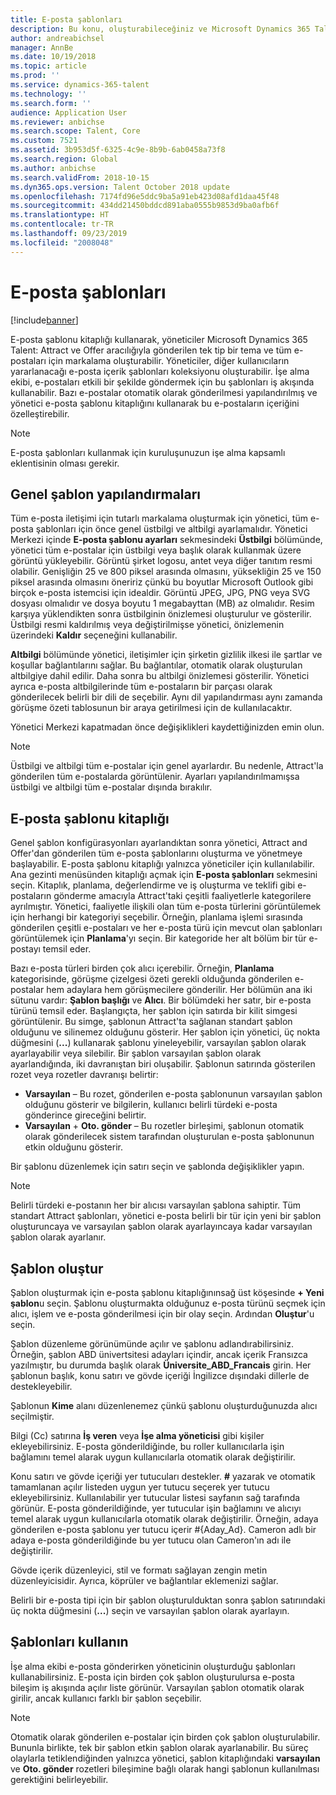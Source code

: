 ```yaml
---
title: E-posta şablonları
description: Bu konu, oluşturabileceğiniz ve Microsoft Dynamics 365 Talent - Attract'ta kullanabileceğiniz e-posta şablonları hakkında bilgi sağlar.
author: andreabichsel
manager: AnnBe
ms.date: 10/19/2018
ms.topic: article
ms.prod: ''
ms.service: dynamics-365-talent
ms.technology: ''
ms.search.form: ''
audience: Application User
ms.reviewer: anbichse
ms.search.scope: Talent, Core
ms.custom: 7521
ms.assetid: 3b953d5f-6325-4c9e-8b9b-6ab0458a73f8
ms.search.region: Global
ms.author: anbichse
ms.search.validFrom: 2018-10-15
ms.dyn365.ops.version: Talent October 2018 update
ms.openlocfilehash: 7174fd96e5ddc9ba5a91eb423d08afd1daa45f48
ms.sourcegitcommit: 434dd21450bddcd891aba0555b9853d9ba0afb6f
ms.translationtype: HT
ms.contentlocale: tr-TR
ms.lasthandoff: 09/23/2019
ms.locfileid: "2008048"
---
```

# <a name="email-templates"></a>E-posta şablonları
[!include[banner](../includes/banner.md)]

E-posta şablonu kitaplığı kullanarak, yöneticiler Microsoft Dynamics 365 Talent: Attract ve Offer aracılığıyla gönderilen tek tip bir tema ve tüm e-postaları için markalama oluşturabilir. Yöneticiler, diğer kullanıcıların yararlanacağı e-posta içerik şablonları koleksiyonu oluşturabilir. İşe alma ekibi, e-postaları etkili bir şekilde göndermek için bu şablonları iş akışında kullanabilir. Bazı e-postalar otomatik olarak gönderilmesi yapılandırılmış ve yönetici e-posta şablonu kitaplığını kullanarak bu e-postaların içeriğini özelleştirebilir.

> [!NOTE]
> E-posta şablonları kullanmak için kuruluşunuzun işe alma kapsamlı eklentisinin olması gerekir.

## <a name="global-template-configurations"></a>Genel şablon yapılandırmaları

Tüm e-posta iletişimi için tutarlı markalama oluşturmak için yönetici, tüm e-posta şablonları için önce genel üstbilgi ve altbilgi ayarlamalıdır. Yönetici Merkezi içinde **E-posta şablonu ayarları** sekmesindeki **Üstbilgi** bölümünde, yönetici tüm e-postalar için üstbilgi veya başlık olarak kullanmak üzere görüntü yükleyebilir. Görüntü şirket logosu, antet veya diğer tanıtım resmi olabilir. Genişliğin 25 ve 800 piksel arasında olmasını, yüksekliğin 25 ve 150 piksel arasında olmasını öneririz çünkü bu boyutlar Microsoft Outlook gibi birçok e-posta istemcisi için idealdir. Görüntü JPEG, JPG, PNG veya SVG dosyası olmalıdır ve dosya boyutu 1 megabayttan (MB) az olmalıdır. Resim karşıya yüklendikten sonra üstbilginin önizlemesi oluşturulur ve gösterilir. Üstbilgi resmi kaldırılmış veya değiştirilmişse yönetici, önizlemenin üzerindeki **Kaldır** seçeneğini kullanabilir.

**Altbilgi** bölümünde yönetici, iletişimler için şirketin gizlilik ilkesi ile şartlar ve koşullar bağlantılarını sağlar. Bu bağlantılar, otomatik olarak oluşturulan altbilgiye dahil edilir. Daha sonra bu altbilgi önizlemesi gösterilir. Yönetici ayrıca e-posta altbilgilerinde tüm e-postaların bir parçası olarak gönderilecek belirli bir dili de seçebilir. Aynı dil yapılandırması aynı zamanda görüşme özeti tablosunun bir araya getirilmesi için de kullanılacaktır. 

Yönetici Merkezi kapatmadan önce değişiklikleri kaydettiğinizden emin olun.

> [!NOTE] 
> Üstbilgi ve altbilgi tüm e-postalar için genel ayarlardır. Bu nedenle, Attract'la gönderilen tüm e-postalarda görüntülenir. Ayarları yapılandırılmamışsa üstbilgi ve altbilgi tüm e-postalar dışında bırakılır.

## <a name="email-template-library"></a>E-posta şablonu kitaplığı 

Genel şablon konfigürasyonları ayarlandıktan sonra yönetici, Attract and Offer'dan gönderilen tüm e-posta şablonlarını oluşturma ve yönetmeye başlayabilir. E-posta şablonu kitaplığı yalnızca yöneticiler için kullanılabilir. Ana gezinti menüsünden kitaplığı açmak için **E-posta şablonları** sekmesini seçin. Kitaplık, planlama, değerlendirme ve iş oluşturma ve teklifi gibi e-postaların gönderme amacıyla Attract'taki çeşitli faaliyetlerle kategorilere ayrılmıştır. Yönetici, faaliyetle ilişkili olan tüm e-posta türlerini görüntülemek için herhangi bir kategoriyi seçebilir. Örneğin, planlama işlemi sırasında gönderilen çeşitli e-postaları ve her e-posta türü için mevcut olan şablonları görüntülemek için **Planlama**'yı seçin. Bir kategoride her alt bölüm bir tür e-postayı temsil eder.

Bazı e-posta türleri birden çok alıcı içerebilir. Örneğin, **Planlama** kategorisinde, görüşme çizelgesi özeti gerekli olduğunda gönderilen e-postalar hem adaylara hem görüşmecilere gönderilir. Her bölümün ana iki sütunu vardır: **Şablon başlığı** ve **Alıcı**. Bir bölümdeki her satır, bir e-posta türünü temsil eder. Başlangıçta, her şablon için satırda bir kilit simgesi görüntülenir. Bu simge, şablonun Attract'ta sağlanan standart şablon olduğunu ve silinemez olduğunu gösterir. Her şablon için yönetici, üç nokta düğmesini (**...**) kullanarak şablonu yineleyebilir, varsayılan şablon olarak ayarlayabilir veya silebilir. Bir şablon varsayılan şablon olarak ayarlandığında, iki davranıştan biri oluşabilir. Şablonun satırında gösterilen rozet veya rozetler davranışı belirtir:

- **Varsayılan** – Bu rozet, gönderilen e-posta şablonunun varsayılan şablon olduğunu gösterir ve bilgilerin, kullanıcı belirli türdeki e-posta gönderince gireceğini belirtir.
- **Varsayılan** + **Oto. gönder** – Bu rozetler birleşimi, şablonun otomatik olarak gönderilecek sistem tarafından oluşturulan e-posta şablonunun etkin olduğunu gösterir.

Bir şablonu düzenlemek için satırı seçin ve şablonda değişiklikler yapın.

> [!NOTE]
> Belirli türdeki e-postanın her bir alıcısı varsayılan şablona sahiptir. Tüm standart Attract şablonları, yönetici e-posta belirli bir tür için yeni bir şablon oluşturuncaya ve varsayılan şablon olarak ayarlayıncaya kadar varsayılan şablon olarak ayarlanır.

## <a name="create-a-template"></a>Şablon oluştur

Şablon oluşturmak için e-posta şablonu kitaplığınınsağ üst köşesinde **+ Yeni şablon**u seçin. Şablonu oluşturmakta olduğunuz e-posta türünü seçmek için alıcı, işlem ve e-posta gönderilmesi için bir olay seçin. Ardından **Oluştur**'u seçin.

Şablon düzenleme görünümünde açılır ve şablonu adlandırabilirsiniz. Örneğin, şablon ABD ünivertsitesi adayları içindir, ancak içerik Fransızca yazılmıştır, bu durumda başlık olarak **Üniversite\_ABD\_Francais** girin. Her şablonun başlık, konu satırı ve gövde içeriği İngilizce dışındaki dillerle de destekleyebilir.

Şablonun **Kime** alanı düzenlenemez çünkü şablonu oluşturduğunuzda alıcı seçilmiştir.

Bilgi (Cc) satırına **İş veren** veya **İşe alma yöneticisi** gibi kişiler ekleyebilirsiniz. E-posta gönderildiğinde, bu roller kullanıcılarla işin bağlamını temel alarak uygun kullanıcılarla otomatik olarak değiştirilir.

Konu satırı ve gövde içeriği yer tutucuları destekler. **\#** yazarak ve otomatik tamamlanan açılır listeden uygun yer tutucu seçerek yer tutucu ekleyebilirsiniz. Kullanılabilir yer tutucular listesi sayfanın sağ tarafında görünür. E-posta gönderildiğinde, yer tutucular işin bağlamını ve alıcıyı temel alarak uygun kullanıcılarla otomatik olarak değiştirilir. Örneğin, adaya gönderilen e-posta şablonu yer tutucu içerir \#{Aday\_Ad}. Cameron adlı bir adaya e-posta gönderildiğinde bu yer tutucu olan Cameron'ın adı ile değiştirilir.

Gövde içerik düzenleyici, stil ve formatı sağlayan zengin metin düzenleyicisidir. Ayrıca, köprüler ve bağlantılar eklemenizi sağlar.

Belirli bir e-posta tipi için bir şablon oluşturulduktan sonra şablon satırıındaki üç nokta düğmesini (**...**) seçin ve varsayılan şablon olarak ayarlayın.

## <a name="consume-templates"></a>Şablonları kullanın

İşe alma ekibi e-posta gönderirken yöneticinin oluşturduğu şablonları kullanabilirsiniz. E-posta için birden çok şablon oluşturulursa e-posta bileşim iş akışında açılır liste görünür. Varsayılan şablon otomatik olarak girilir, ancak kullanıcı farklı bir şablon seçebilir.

> [!NOTE] 
> Otomatik olarak gönderilen e-postalar için birden çok şablon oluşturulabilir. Bununla birlikte, tek bir şablon etkin şablon olarak ayarlanabilir. Bu süreç olaylarla tetiklendiğinden yalnızca yönetici, şablon kitaplığındaki **varsayılan** ve **Oto. gönder** rozetleri bileşimine bağlı olarak hangi şablonun kullanılması gerektiğini belirleyebilir.
